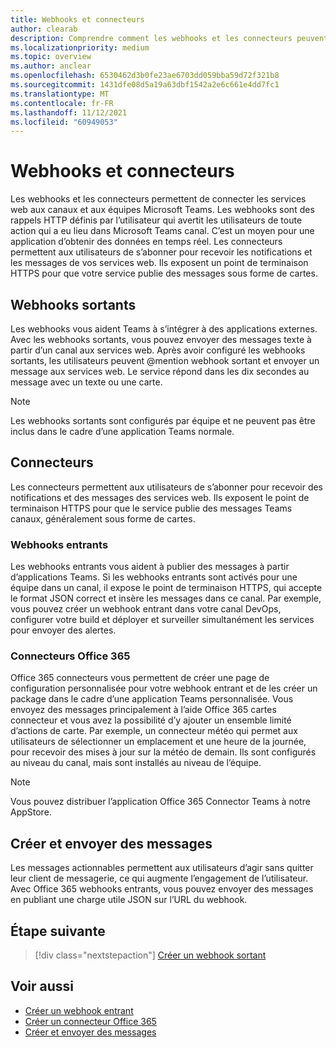 ```yaml
---
title: Webhooks et connecteurs
author: clearab
description: Comprendre comment les webhooks et les connecteurs peuvent connecter vos services web au client Teams web.
ms.localizationpriority: medium
ms.topic: overview
ms.author: anclear
ms.openlocfilehash: 6530462d3b0fe23ae6703dd059bba59d72f321b8
ms.sourcegitcommit: 1431dfe08d5a19a63dbf1542a2e6c661e4dd7fc1
ms.translationtype: MT
ms.contentlocale: fr-FR
ms.lasthandoff: 11/12/2021
ms.locfileid: "60949053"
---
```

# <a name="webhooks-and-connectors"></a>Webhooks et connecteurs

Les webhooks et les connecteurs permettent de connecter les services web aux canaux et aux équipes Microsoft Teams. Les webhooks sont des rappels HTTP définis par l’utilisateur qui avertit les utilisateurs de toute action qui a eu lieu dans Microsoft Teams canal. C’est un moyen pour une application d’obtenir des données en temps réel. Les connecteurs permettent aux utilisateurs de s’abonner pour recevoir les notifications et les messages de vos services web. Ils exposent un point de terminaison HTTPS pour que votre service publie des messages sous forme de cartes.

## <a name="outgoing-webhooks"></a>Webhooks sortants

Les webhooks vous aident Teams à s’intégrer à des applications externes. Avec les webhooks sortants, vous pouvez envoyer des messages texte à partir d’un canal aux services web. Après avoir configuré les webhooks sortants, les utilisateurs peuvent @mention webhook sortant et envoyer un message aux services web. Le service répond dans les dix secondes au message avec un texte ou une carte.

> [!NOTE]
> Les webhooks sortants sont configurés par équipe et ne peuvent pas être inclus dans le cadre d’une application Teams normale.

## <a name="connectors"></a>Connecteurs

Les connecteurs permettent aux utilisateurs de s’abonner pour recevoir des notifications et des messages des services web. Ils exposent le point de terminaison HTTPS pour que le service publie des messages Teams canaux, généralement sous forme de cartes.

### <a name="incoming-webhooks"></a>Webhooks entrants

Les webhooks entrants vous aident à publier des messages à partir d’applications Teams. Si les webhooks entrants sont activés pour une équipe dans un canal, il expose le point de terminaison HTTPS, qui accepte le format JSON correct et insère les messages dans ce canal. Par exemple, vous pouvez créer un webhook entrant dans votre canal DevOps, configurer votre build et déployer et surveiller simultanément les services pour envoyer des alertes.

### <a name="office-365-connectors"></a>Connecteurs Office 365

Office 365 connecteurs vous permettent de créer une page de configuration personnalisée pour votre webhook entrant et de les créer un package dans le cadre d’une application Teams personnalisée. Vous envoyez des messages principalement à l’aide Office 365 cartes connecteur et vous avez la possibilité d’y ajouter un ensemble limité d’actions de carte. Par exemple, un connecteur météo qui permet aux utilisateurs de sélectionner un emplacement et une heure de la journée, pour recevoir des mises à jour sur la météo de demain. Ils sont configurés au niveau du canal, mais sont installés au niveau de l’équipe.

> [!NOTE]
> Vous pouvez distribuer l’application Office 365 Connector Teams à notre AppStore.

## <a name="create-and-send-messages"></a>Créer et envoyer des messages

Les messages actionnables permettent aux utilisateurs d’agir sans quitter leur client de messagerie, ce qui augmente l’engagement de l’utilisateur. Avec Office 365 webhooks entrants, vous pouvez envoyer des messages en publiant une charge utile JSON sur l’URL du webhook.

## <a name="next-step"></a>Étape suivante

> [!div class="nextstepaction"]
> [Créer un webhook sortant](~/webhooks-and-connectors/how-to/add-outgoing-webhook.md)

## <a name="see-also"></a>Voir aussi

* [Créer un webhook entrant](~/webhooks-and-connectors/how-to/add-incoming-webhook.md)
* [Créer un connecteur Office 365](~/webhooks-and-connectors/how-to/connectors-creating.md)
* [Créer et envoyer des messages](~/webhooks-and-connectors/how-to/connectors-using.md)

